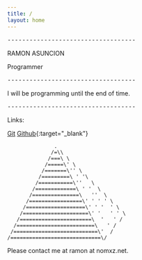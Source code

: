 ```yaml
---
title: /
layout: home
---
```


<pre>
-----------------------------------
</pre>

RAMON ASUNCION 

Programmer

<pre>
-----------------------------------
</pre>

I will be programming until the end of time.

<pre>
-----------------------------------
</pre>

Links: 

[Git](https://git.nomxz.net)
[Github](https://www.github.com/RamonAsuncion){:target="_blank"}

	               .
	              /=\\
	             /===\ \
	            /=====\' \
	           /=======\'' \
	          /=========\ ' '\
	         /===========\''   \
	        /=============\ ' '  \
	       /===============\   ''  \
	      /=================\' ' ' ' \
	     /===================\' ' '  ' \
	    /=====================\' '   ' ' \
	   /=======================\  '   ' /
	  /=========================\   ' /
	 /===========================\'  /
	/=============================\/

Please contact me at ramon at nomxz.net.
